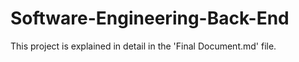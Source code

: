 # Software-Engineering-Back-End
This project is explained in detail in the 'Final Document.md' file.
